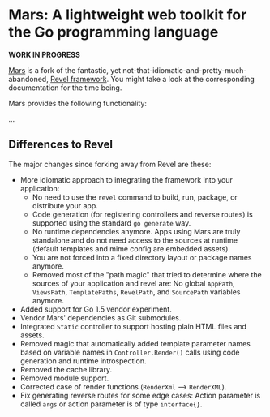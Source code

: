 # Mars: A lightweight web toolkit for the Go programming language

**WORK IN PROGRESS**

[Mars](https://github.com/roblillack/mars) is a fork of the fantastic, yet not-that-idiomatic-and-pretty-much-abandoned, [Revel framework](https://github.com/revel/revel). You might take a look at the corresponding documentation for the time being.

Mars provides the following functionality:

…

## Differences to Revel

The major changes since forking away from Revel are these:
- More idiomatic approach to integrating the framework into your application:
    + No need to use the `revel` command to build, run, package, or distribute your app.
    + Code generation (for registering controllers and reverse routes) is supported using the standard `go generate` way.
    + No runtime dependencies anymore. Apps using Mars are truly standalone and do not need access to the sources at runtime (default templates and mime config are embedded assets).
    + You are not forced into a fixed directory layout or package names anymore.
    + Removed most of the "path magic" that tried to determine where the sources of your application and revel are: No global `AppPath`, `ViewsPath`, `TemplatePaths`, `RevelPath`, and `SourcePath` variables anymore.
- Added support for Go 1.5 vendor experiment.
- Vendor Mars' dependencies as Git submodules.
- Integrated `Static` controller to support hosting plain HTML files and assets.
- Removed magic that automatically added template parameter names based on variable names in `Controller.Render()` calls using code generation and runtime introspection.
- Removed the cache library.
- Removed module support.
- Corrected case of render functions (`RenderXml` --> `RenderXML`).
- Fix generating reverse routes for some edge cases: Action parameter is called `args` or action parameter is of type `interface{}`.